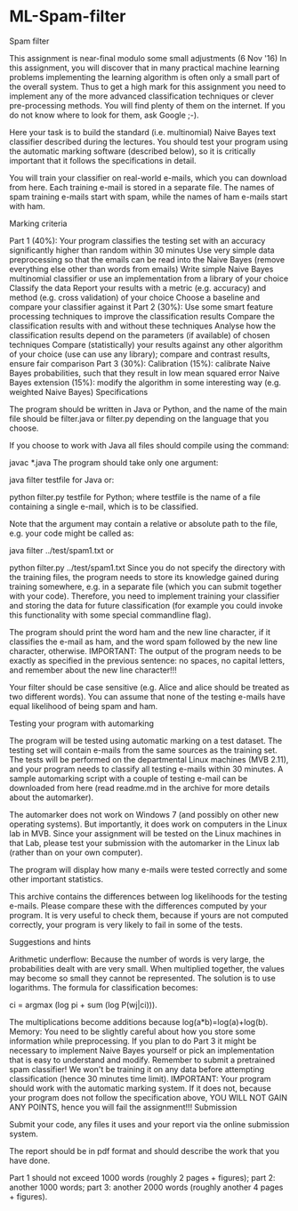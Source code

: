 # ML-Spam-filter

Spam filter

This assignment is near-final modulo some small adjustments (6 Nov '16)
In this assignment, you will discover that in many practical machine learning problems implementing the learning algorithm is often only a small part of the overall system. Thus to get a high mark for this assignment you need to implement any of the more advanced classification techniques or clever pre-processing methods. You will find plenty of them on the internet. If you do not know where to look for them, ask Google ;-).

Here your task is to build the standard (i.e. multinomial) Naive Bayes text classifier described during the lectures. You should test your program using the automatic marking software (described below), so it is critically important that it follows the specifications in detail.

You will train your classifier on real-world e-mails, which you can download from here. Each training e-mail is stored in a separate file. The names of spam training e-mails start with spam, while the names of ham e-mails start with ham.

Marking criteria

Part 1 (40%):
Your program classifies the testing set with an accuracy significantly higher than random within 30 minutes
Use very simple data preprocessing so that the emails can be read into the Naive Bayes (remove everything else other than words from emails)
Write simple Naive Bayes multinomial classifier or use an implementation from a library of your choice
Classify the data
Report your results with a metric (e.g. accuracy) and method (e.g. cross validation) of your choice
Choose a baseline and compare your classifier against it
Part 2 (30%):
Use some smart feature processing techniques to improve the classification results
Compare the classification results with and without these techniques
Analyse how the classification results depend on the parameters (if available) of chosen techniques
Compare (statistically) your results against any other algorithm of your choice (use can use any library); compare and contrast results, ensure fair comparison
Part 3 (30%):
Calibration (15%): calibrate Naive Bayes probabilities, such that they result in low mean squared error
Naive Bayes extension (15%): modify the algorithm in some interesting way (e.g. weighted Naive Bayes)
Specifications

The program should be written in Java or Python, and the name of the main file should be filter.java or filter.py depending on the language that you choose.

If you choose to work with Java all files should compile using the command:

javac *.java
The program should take only one argument:

java filter testfile
for Java or:

python filter.py testfile
for Python; where testfile is the name of a file containing a single e-mail, which is to be classified.

Note that the argument may contain a relative or absolute path to the file, e.g. your code might be called as:

java filter ../test/spam1.txt
or

python filter.py ../test/spam1.txt
Since you do not specify the directory with the training files, the program needs to store its knowledge gained during training somewhere, e.g. in a separate file (which you can submit together with your code). Therefore, you need to implement training your classifier and storing the data for future classification (for example you could invoke this functionality with some special commandline flag).

The program should print the word ham and the new line character, if it classifies the e-mail as ham, and the word spam followed by the new line character, otherwise. IMPORTANT: The output of the program needs to be exactly as specified in the previous sentence: no spaces, no capital letters, and remember about the new line character!!!

Your filter should be case sensitive (e.g. Alice and alice should be treated as two different words). You can assume that none of the testing e-mails have equal likelihood of being spam and ham.

Testing your program with automarking

The program will be tested using automatic marking on a test dataset. The testing set will contain e-mails from the same sources as the training set. The tests will be performed on the departmental Linux machines (MVB 2.11), and your program needs to classify all testing e-mails within 30 minutes. A sample automarking script with a couple of testing e-mail can be downloaded from here (read readme.md in the archive for more details about the automarker).

The automarker does not work on Windows 7 (and possibly on other new operating systems). But importantly, it does work on computers in the Linux lab in MVB. Since your assignment will be tested on the Linux machines in that Lab, please test your submission with the automarker in the Linux lab (rather than on your own computer).

The program will display how many e-mails were tested correctly and some other important statistics.

This archive contains the differences between log likelihoods for the testing e-mails. Please compare these with the differences computed by your program. It is very useful to check them, because if yours are not computed correctly, your program is very likely to fail in some of the tests.

Suggestions and hints

Arithmetic underflow: Because the number of words is very large, the probabilities dealt with are very small. When multiplied together, the values may become so small they cannot be represented. The solution is to use logarithms. The formula for classification becomes:

ci = argmax (log pi + sum (log P(wj|ci))). 

The multiplications become additions because log(a*b)=log(a)+log(b).
Memory: You need to be slightly careful about how you store some information while preprocessing.
If you plan to do Part 3 it might be necessary to implement Naive Bayes yourself or pick an implementation that is easy to understand and modify.
Remember to submit a pretrained spam classifier! We won't be training it on any data before attempting classification (hence 30 minutes time limit).
IMPORTANT: Your program should work with the automatic marking system. If it does not, because your program does not follow the specification above, YOU WILL NOT GAIN ANY POINTS, hence you will fail the assignment!!!
Submission

Submit your code, any files it uses and your report via the online submission system.

The report should be in pdf format and should describe the work that you have done.

Part 1 should not exceed 1000 words (roughly 2 pages + figures); part 2: another 1000 words; part 3: another 2000 words (roughly another 4 pages + figures).

